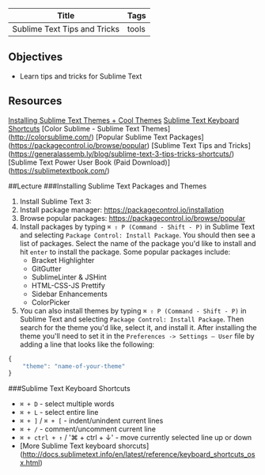 Title | Tags
--- | ---
Sublime Text Tips and Tricks | tools

## Objectives
* Learn tips and tricks for Sublime Text

## Resources
[Installing Sublime Text Themes + Cool Themes](https://scotch.io/bar-talk/best-sublime-text-3-themes-of-2015-and-2016)
[Sublime Text Keyboard Shortcuts](http://docs.sublimetext.info/en/latest/reference/keyboard_shortcuts_osx.html)
[Color Sublime - Sublime Text Themes] (http://colorsublime.com/)
[Popular Sublime Text Packages] (https://packagecontrol.io/browse/popular)
[Sublime Text Tips and Tricks] (https://generalassemb.ly/blog/sublime-text-3-tips-tricks-shortcuts/)
[Sublime Text Power User Book (Paid Download)] (https://sublimetextbook.com/)

##Lecture
###Installing Sublime Text Packages and Themes
1. Install Sublime Text 3: 
2. Install package manager: https://packagecontrol.io/installation
3. Browse popular packages: https://packagecontrol.io/browse/popular
4. Install packages by typing `⌘ ⇧ P (Command - Shift - P)` in Sublime Text and selecting `Package Control: Install Package`. You should then see a list of packages. Select the name of the package you'd like to install and hit `enter` to install the package. Some popular packages include: 
	- Bracket Highlighter
	- GitGutter
	- SublimeLinter & JSHint
	- HTML-CSS-JS Prettify
	- Sidebar Enhancements
	- ColorPicker
5. You can also install themes by typing `⌘ ⇧ P (Command - Shift - P)` in Sublime Text and selecting `Package Control: Install Package`. Then search for the theme you'd like, select it, and install it. After installing the theme you'll need to set it in the `Preferences -> Settings – User` file by adding a line that looks like the following:

```javascript
{
    "theme": "name-of-your-theme"
}
```

###Sublime Text Keyboard Shortcuts
- `⌘ + D` - select multiple words
- `⌘ + L` - select entire line
- `⌘ + ]` / `⌘ + [` - indent/unindent current lines
- `⌘ + /` - comment/uncomment current line
- `⌘ + ctrl + ↑` / '⌘ + ctrl + ↓' - move currently selected line up or down
- [More Sublime Text keyboard shorcuts] (http://docs.sublimetext.info/en/latest/reference/keyboard_shortcuts_osx.html)